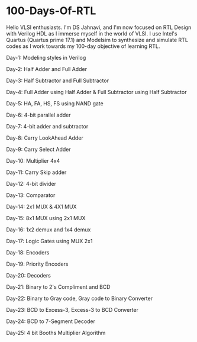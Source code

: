 # 100-Days-Of-RTL
Hello VLSI enthusiasts. I'm DS Jahnavi, and I'm now focused on RTL Design with Verilog HDL as I immerse myself in the world of VLSI. I use Intel's Quartus (Quartus prime 17.1) and Modelsim to synthesize and simulate RTL codes as I work towards my 100-day objective of learning RTL. 

Day-1: Modeling styles in Verilog

Day-2: Half Adder and Full Adder

Day-3: Half Subtractor and Full Subtractor

Day-4: Full Adder using Half Adder & Full Subtractor using Half Subtractor

Day-5: HA, FA, HS, FS using NAND gate

Day-6: 4-bit parallel adder

Day-7: 4-bit adder and subtractor

Day-8: Carry LookAhead Adder

Day-9: Carry Select Adder

Day-10: Multiplier 4x4

Day-11: Carry Skip adder

Day-12: 4-bit divider

Day-13: Comparator

Day-14: 2x1 MUX & 4X1 MUX

Day-15: 8x1 MUX using 2x1 MUX

Day-16: 1x2 demux and 1x4 demux

Day-17: Logic Gates using MUX 2x1

Day-18: Encoders

Day-19: Priority Encoders

Day-20: Decoders

Day-21: Binary to 2's Compliment and BCD

Day-22: Binary to Gray code, Gray code to Binary Converter

Day-23: BCD to Excess-3, Excess-3 to BCD Converter

Day-24: BCD to 7-Segment Decoder

Day-25: 4 bit Booths Multiplier Algorithm




























































































